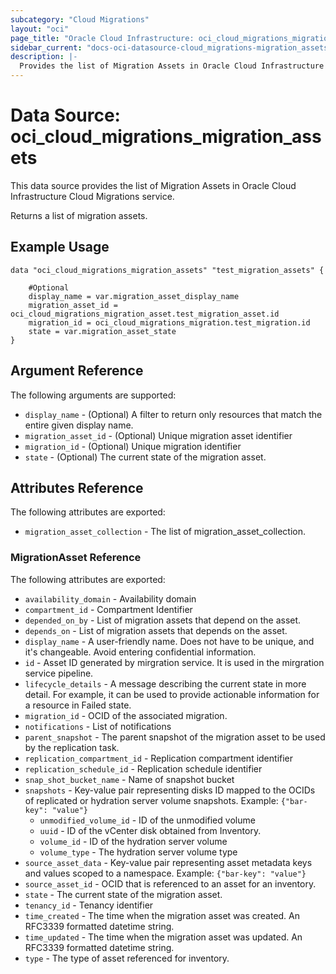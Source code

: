 ```yaml
---
subcategory: "Cloud Migrations"
layout: "oci"
page_title: "Oracle Cloud Infrastructure: oci_cloud_migrations_migration_assets"
sidebar_current: "docs-oci-datasource-cloud_migrations-migration_assets"
description: |-
  Provides the list of Migration Assets in Oracle Cloud Infrastructure Cloud Migrations service
---
```


# Data Source: oci_cloud_migrations_migration_assets
This data source provides the list of Migration Assets in Oracle Cloud Infrastructure Cloud Migrations service.

Returns a list of migration assets.


## Example Usage

```hcl
data "oci_cloud_migrations_migration_assets" "test_migration_assets" {

	#Optional
	display_name = var.migration_asset_display_name
	migration_asset_id = oci_cloud_migrations_migration_asset.test_migration_asset.id
	migration_id = oci_cloud_migrations_migration.test_migration.id
	state = var.migration_asset_state
}
```

## Argument Reference

The following arguments are supported:

* `display_name` - (Optional) A filter to return only resources that match the entire given display name.
* `migration_asset_id` - (Optional) Unique migration asset identifier
* `migration_id` - (Optional) Unique migration identifier
* `state` - (Optional) The current state of the migration asset.


## Attributes Reference

The following attributes are exported:

* `migration_asset_collection` - The list of migration_asset_collection.

### MigrationAsset Reference

The following attributes are exported:

* `availability_domain` - Availability domain
* `compartment_id` - Compartment Identifier
* `depended_on_by` - List of migration assets that depend on the asset.
* `depends_on` - List of migration assets that depends on the asset.
* `display_name` - A user-friendly name. Does not have to be unique, and it's changeable. Avoid entering confidential information.
* `id` - Asset ID generated by mirgration service. It is used in the mirgration service pipeline.
* `lifecycle_details` - A message describing the current state in more detail. For example, it can be used to provide actionable information for a resource in Failed state.
* `migration_id` - OCID of the associated migration.
* `notifications` - List of notifications
* `parent_snapshot` - The parent snapshot of the migration asset to be used by the replication task.
* `replication_compartment_id` - Replication compartment identifier
* `replication_schedule_id` - Replication schedule identifier
* `snap_shot_bucket_name` - Name of snapshot bucket
* `snapshots` - Key-value pair representing disks ID mapped to the OCIDs of replicated or hydration server volume snapshots. Example: `{"bar-key": "value"}` 
	* `unmodified_volume_id` - ID of the unmodified volume
	* `uuid` - ID of the vCenter disk obtained from Inventory.
	* `volume_id` - ID of the hydration server volume
	* `volume_type` - The hydration server volume type
* `source_asset_data` - Key-value pair representing asset metadata keys and values scoped to a namespace. Example: `{"bar-key": "value"}` 
* `source_asset_id` - OCID that is referenced to an asset for an inventory.
* `state` - The current state of the migration asset.
* `tenancy_id` - Tenancy identifier
* `time_created` - The time when the migration asset was created. An RFC3339 formatted datetime string.
* `time_updated` - The time when the migration asset was updated. An RFC3339 formatted datetime string.
* `type` - The type of asset referenced for inventory.

